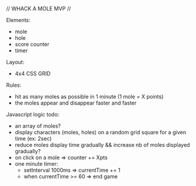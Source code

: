 // WHACK A MOLE MVP //

Elements:
- mole
- hole
- score counter
- timer

Layout:
- 4x4 CSS GRID

Rules:
- hit as many moles as possible in 1 minute (1 mole = X points)
- the moles appear and disappear faster and faster

Javascript logic todo:

- an array of moles?
- display characters (moles, holes) on a random grid square for a given time (ex: 2sec)
- reduce moles display time gradually && increase nb of moles displayed gradually?
- on click on a mole => counter += Xpts
- one minute timer:
    - setInterval 1000ms => currentTime += 1
    - when currentTime >= 60 => end game
